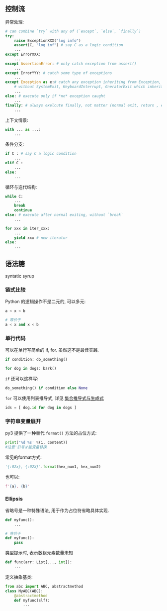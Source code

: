 ## 控制流

异常处理:

```python
# can combine `try` with any of (`except`, `else`, `finally`)
try: 
	raise ExceptionXXX("log info")
	assert(C, "log inf") # say C as a logic condition
	...
except ErrorXXX:
	...
except AssertionError: # only catch exception from assert()
	...
except ErrorYYY: # catch some type of exceptions
	...
except Exception as e:# catch any exception inheriting from Exception, 
	# without SystemExit, KeyboardInterrupt, GneratorExit which inherit from BaseException
	...
else: # execute only if *no* exception caught
	...
finally: # always exelcute finally, not matter (normal exit, return , exception)
	...
```

上下文情景:
```python
with ... as ...:
	...
```

条件分支:

```python
if C : # say C a logic condition
	...
elif C :
	...
else:
	...
```

循环与迭代结构:

```python
while C:
	...
	break
	continue
else: # execute after normal exiting, without `break`
	...
```

```python
for xxx in iter_xxx:
	...
	yield xxx # new iterator
else:
	...
```

## 语法糖

syntatic syrup

### 链式比较

Python 的逻辑操作不是二元的, 可以多元:

```python
a < x < b

# 等价于
a < x and x < b
```

### 单行代码

可以在单行写简单的 if, for. 虽然这不是最佳实践.

```python
if condition: do_something()

for dog in dogs: bark()
```

`if` 还可以这样写:

```python
do_something() if condition else None
```

`for` 可以使用列表推导式, 详见 [集合推导式与生成式](集合推导式与生成式.md)

```python
ids = [ dog.id for dog in dogs ]
```

### 字符串变量展开

py3 提供了一种替代 `format()` 方法的占位方式:
```python
print('%d %s' %(i, content))
#注意'引号才能变量替换
```

常见的format方式:
```python
'{:02x}, {:02X}'.format(hex_num1, hex_num2)
```

也可以:
```python
f'{a}, {b}'
```

### Ellipsis

省略号是一种特殊语法, 用于作为占位符省略具体实现.

```python
def myfunc():
	...

# 等价于
def myfunc():
	pass
```

类型提示时, 表示数组元素数量未知

```python
def func(arr: List[..., int]):
	...
```

定义抽象基类:

```python
from abc import ABC, abstractmethod
class MyABC(ABC):
	@abstractmethod
	def myfunc(slf):
		...
```
